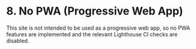 # 8. No PWA (Progressive Web App)

This site is not intended to be used as a progressive web app, so no PWA
features are implemented and the relevant Lighthouse CI checks are disabled.
